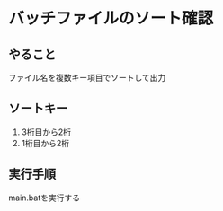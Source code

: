 # バッチファイルのソート確認

## やること

ファイル名を複数キー項目でソートして出力

## ソートキー

1. 3桁目から2桁
2. 1桁目から2桁

## 実行手順

main.batを実行する
